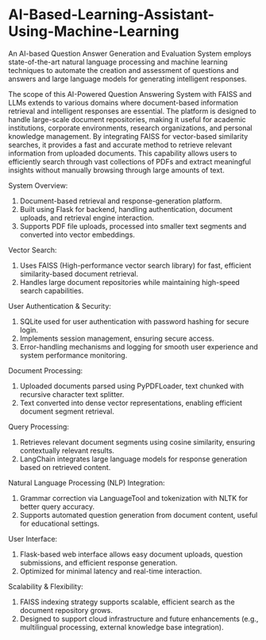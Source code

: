 # AI-Based-Learning-Assistant-Using-Machine-Learning
An AI-based Question Answer Generation and Evaluation System employs state-of-the-art natural language processing and machine learning techniques to automate the creation and assessment of questions and answers and large language models for generating intelligent responses.

The scope of this AI-Powered Question Answering System with FAISS and LLMs extends to various domains where document-based information retrieval and intelligent responses are essential. The platform is designed to handle large-scale document repositories, making it useful for academic institutions, corporate environments, research organizations, and personal knowledge management. By integrating FAISS for vector-based similarity searches, it provides a fast and accurate method to retrieve relevant information from uploaded documents. This capability allows users to efficiently search through vast collections of PDFs and extract meaningful insights without manually browsing through large amounts of text.

System Overview:
1. Document-based retrieval and response-generation platform.
2. Built using Flask for backend, handling authentication, document uploads, and retrieval engine interaction.
3. Supports PDF file uploads, processed into smaller text segments and converted into vector embeddings.

Vector Search:
1. Uses FAISS (High-performance vector search library) for fast, efficient similarity-based document retrieval.
2. Handles large document repositories while maintaining high-speed search capabilities.

User Authentication & Security:
1. SQLite used for user authentication with password hashing for secure login.
2. Implements session management, ensuring secure access.
3. Error-handling mechanisms and logging for smooth user experience and system performance monitoring.

Document Processing:
1. Uploaded documents parsed using PyPDFLoader, text chunked with recursive character text splitter.
2. Text converted into dense vector representations, enabling efficient document segment retrieval.

Query Processing:
1. Retrieves relevant document segments using cosine similarity, ensuring contextually relevant results.
2. LangChain integrates large language models for response generation based on retrieved content.

Natural Language Processing (NLP) Integration:
1. Grammar correction via LanguageTool and tokenization with NLTK for better query accuracy.
2. Supports automated question generation from document content, useful for educational settings.

User Interface:
1. Flask-based web interface allows easy document uploads, question submissions, and efficient response generation.
2. Optimized for minimal latency and real-time interaction.

Scalability & Flexibility:
1. FAISS indexing strategy supports scalable, efficient search as the document repository grows.
2. Designed to support cloud infrastructure and future enhancements (e.g., multilingual processing, external knowledge base integration).


